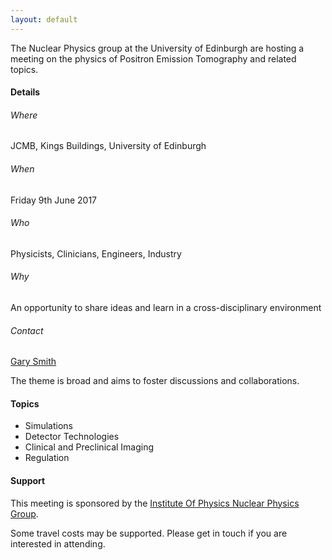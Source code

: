 ```yaml
---
layout: default
---
```


The Nuclear Physics group at the University of Edinburgh are hosting a meeting on the physics of Positron Emission Tomography and related topics.

#### [](#header-4) Details

###### [](#header-6) Where
JCMB, Kings Buildings, University of Edinburgh
###### [](#header-6) When
Friday 9th June 2017
###### [](#header-6) Who
Physicists, Clinicians, Engineers, Industry
###### [](#header-6) Why
An opportunity to share ideas and learn in a cross-disciplinary environment
###### [](#header-6) Contact
[Gary Smith](http://www.ph.ed.ac.uk/people/gary-smith)

The theme is broad and aims to foster discussions and collaborations.

#### [](#header-4) Topics 

*   Simulations
*   Detector Technologies
*   Clinical and Preclinical Imaging
*   Regulation

#### [](#header-4) Support

This meeting is sponsored by the [Institute Of Physics Nuclear Physics Group](http://www.iop.org/activity/groups/subject/np/). 

Some travel costs may be supported. Please get in touch if you are interested in attending. 
